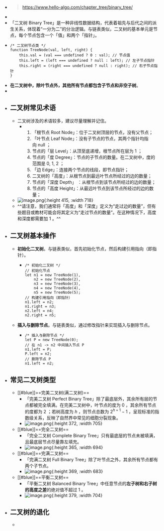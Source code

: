 - > https://www.hello-algo.com/chapter_tree/binary_tree/
-
- 「二叉树 Binary Tree」是一种非线性数据结构，代表着祖先与后代之间的派生关系，体现着“一分为二”的分治逻辑。与链表类似，二叉树的基本单元是节点，每个节点包含一个「值」和两个「指针」。
- ```
  /* 二叉树节点类 */
  function TreeNode(val, left, right) {
      this.val = (val === undefined ? 0 : val); // 节点值
      this.left = (left === undefined ? null : left); // 左子节点指针
      this.right = (right === undefined ? null : right); // 右子节点指针
  }
  ```
- **在二叉树中，除叶节点外，其他所有节点都包含子节点和非空子树**。
-
- ## 二叉树常见术语
	- 二叉树涉及的术语较多，建议尽量理解并记住。
		- 1. 「根节点 Root Node」：位于二叉树顶层的节点，没有父节点；
		  2. 「叶节点 Leaf Node」：没有子节点的节点，其两个指针均指向 null ；
		  3. 节点的「层 Level」：从顶至底递增，根节点所在层为 1 ；
		  4. 节点的「度 Degree」：节点的子节点的数量。在二叉树中，度的范围是 0, 1, 2 ；
		  5. 「边 Edge」：连接两个节点的线段，即节点指针；
		  6. 二叉树的「高度」：从根节点到最远叶节点所经过的边的数量；
		  7. 节点的「深度 Depth」 ：从根节点到该节点所经过的边的数量；
		  8. 节点的「高度 Height」：从最远叶节点到该节点所经过的边的数量；
	- ![image.png](../assets/image_1684925008325_0.png){:height 415, :width 718}
	- ^^请注意，我们通常将「高度」和「深度」定义为“走过边的数量”，但有些题目或教材可能会将其定义为“走过节点的数量”。在这种情况下，高度和深度都需要加 1 。^^
- ## 二叉树基本操作
	- **初始化二叉树**。与链表类似，首先初始化节点，然后构建引用指向（即指针）。
		- ```
		  /* 初始化二叉树 */
		  // 初始化节点
		  let n1 = new TreeNode(1),
		      n2 = new TreeNode(2),
		      n3 = new TreeNode(3),
		      n4 = new TreeNode(4),
		      n5 = new TreeNode(5);
		  // 构建引用指向（即指针）
		  n1.left = n2;
		  n1.right = n3;
		  n2.left = n4;
		  n2.right = n5;
		  ```
	- **插入与删除节点**。与链表类似，通过修改指针来实现插入与删除节点。
		- ```
		  /* 插入与删除节点 */
		  let P = new TreeNode(0);
		  // 在 n1 -> n2 中间插入节点 P
		  n1.left = P;
		  P.left = n2;
		  // 删除节点 P
		  n1.left = n2;
		  ```
- ## 常见二叉树类型
	- [[#blue]]==完美二叉树(满二叉树)==
		- 「完美二叉树 Perfect Binary Tree」除了最底层外，其余所有层的节点都被完全填满。在完美二叉树中，叶节点的度为 0 ，其余所有节点的度都为 2 ；若树高度为 $h$ ，则节点总数为 $2^{h+1}−1$ ，呈现标准的指数级关系，反映了自然界中常见的细胞分裂现象。
		- ![image.png](../assets/image_1684928107265_0.png){:height 372, :width 705}
	- [[#blue]]==完全二叉树==
		- 「完全二叉树 Complete Binary Tree」只有最底层的节点未被填满，且最底层节点尽量靠左填充。
		- ![image.png](../assets/image_1684928169574_0.png){:height 365, :width 694}
	- [[#blue]]==完满二叉树==
		- 「完满二叉树 Full Binary Tree」除了叶节点之外，其余所有节点都有两个子节点。
		- ![image.png](../assets/image_1684928230875_0.png){:height 369, :width 683}
	- [[#blue]]==平衡二叉树==
		- 「平衡二叉树 Balanced Binary Tree」中任意节点的**左子树和右子树的高度之差**的绝对值不超过 1 。
		- ![image.png](../assets/image_1684928286362_0.png){:height 379, :width 704}
- ## 二叉树的退化
	-